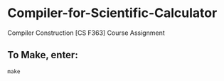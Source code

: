 # Compiler-for-Scientific-Calculator
Compiler Construction [CS F363] Course Assignment

## To Make, enter:
```
make
```

